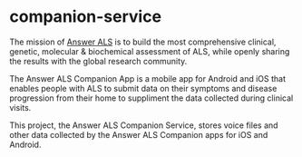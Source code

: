 # companion-service

The mission of [Answer ALS](https://www.answerals.org/) is to build the most comprehensive
clinical, genetic, molecular &amp; biochemical assessment of ALS, while openly sharing the
results with the global research community.

The Answer ALS Companion App is a mobile app for Android and iOS that enables people with ALS
to submit data on their symptoms and disease progression from their home to suppliment the data
collected during clinical visits.

This project, the Answer ALS Companion Service, stores voice files and other data collected by the
Answer ALS Companion apps for iOS and Android.
